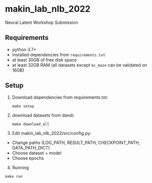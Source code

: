 # makin_lab_nlb_2022
Neural Latent Workshop Submission

## Requirements
* python 3.7+
* installed dependencies from `requirements.txt` 
* at least 30GB of free disk space
* at least 32GB RAM (all datasets except `mc_maze` can be validated on 16GB)
## Setup

1. Download dependencies from requirements.txt:
    ```
    make setup
    ```
2. download datasets from dandi:
    ```
    make download_all 
    ```
3. Edit makin_lab_nlb_2022/src/config.py:
  * Change paths (LOG_PATH, RESULT_PATH, CHECKPOINT_PATH, DATA_PATH_DICT)
  * Choose dataset + model
  * Choose epochs

4. Running 
  ```
  make run
  ```
  
